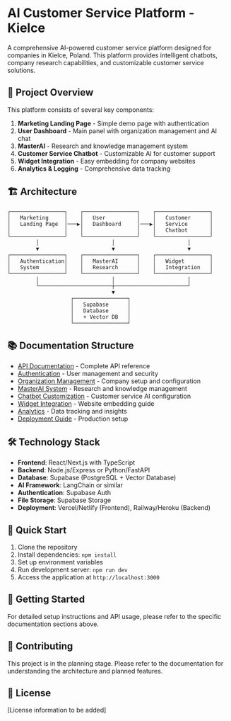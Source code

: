 # AI Customer Service Platform - Kielce

A comprehensive AI-powered customer service platform designed for companies in Kielce, Poland. This platform provides intelligent chatbots, company research capabilities, and customizable customer service solutions.

## 🚀 Project Overview

This platform consists of several key components:

1. **Marketing Landing Page** - Simple demo page with authentication
2. **User Dashboard** - Main panel with organization management and AI chat
3. **MasterAI** - Research and knowledge management system
4. **Customer Service Chatbot** - Customizable AI for customer support
5. **Widget Integration** - Easy embedding for company websites
6. **Analytics & Logging** - Comprehensive data tracking

## 🏗️ Architecture

```
┌─────────────────┐    ┌─────────────────┐    ┌─────────────────┐
│   Marketing     │    │   User          │    │   Customer      │
│   Landing Page  │───▶│   Dashboard     │───▶│   Service       │
│                 │    │                 │    │   Chatbot       │
└─────────────────┘    └─────────────────┘    └─────────────────┘
         │                       │                       │
         ▼                       ▼                       ▼
┌─────────────────┐    ┌─────────────────┐    ┌─────────────────┐
│   Authentication│    │   MasterAI      │    │   Widget        │
│   System        │    │   Research      │    │   Integration   │
└─────────────────┘    └─────────────────┘    └─────────────────┘
         │                       │                       │
         └───────────────────────┼───────────────────────┘
                                 ▼
                    ┌─────────────────┐
                    │   Supabase      │
                    │   Database      │
                    │   + Vector DB   │
                    └─────────────────┘
```

## 📚 Documentation Structure

- [API Documentation](./docs/api/README.md) - Complete API reference
- [Authentication](./docs/auth/README.md) - User management and security
- [Organization Management](./docs/organization/README.md) - Company setup and configuration
- [MasterAI System](./docs/masterai/README.md) - Research and knowledge management
- [Chatbot Customization](./docs/chatbot/README.md) - Customer service AI configuration
- [Widget Integration](./docs/widget/README.md) - Website embedding guide
- [Analytics](./docs/analytics/README.md) - Data tracking and insights
- [Deployment Guide](./docs/deployment/README.md) - Production setup

## 🛠️ Technology Stack

- **Frontend**: React/Next.js with TypeScript
- **Backend**: Node.js/Express or Python/FastAPI
- **Database**: Supabase (PostgreSQL + Vector Database)
- **AI Framework**: LangChain or similar
- **Authentication**: Supabase Auth
- **File Storage**: Supabase Storage
- **Deployment**: Vercel/Netlify (Frontend), Railway/Heroku (Backend)

## 🚀 Quick Start

1. Clone the repository
2. Install dependencies: `npm install`
3. Set up environment variables
4. Run development server: `npm run dev`
5. Access the application at `http://localhost:3000`

## 📖 Getting Started

For detailed setup instructions and API usage, please refer to the specific documentation sections above.

## 🤝 Contributing

This project is in the planning stage. Please refer to the documentation for understanding the architecture and planned features.

## 📄 License

[License information to be added]